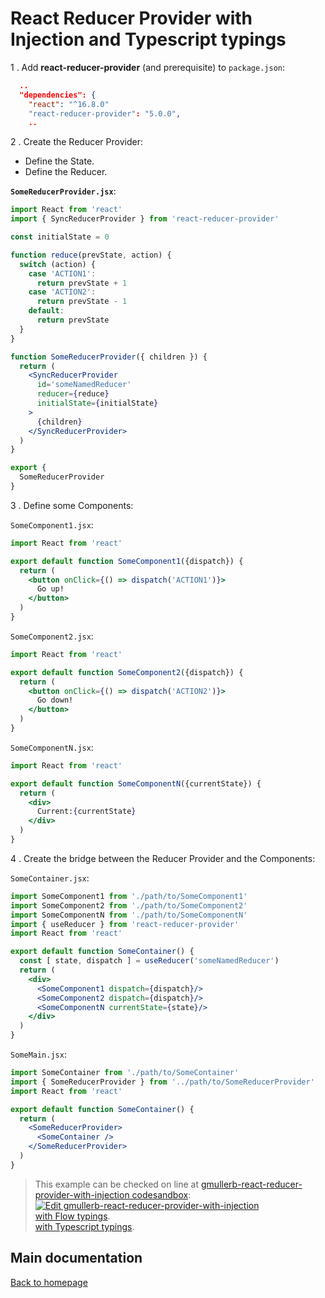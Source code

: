 # React Reducer Provider with Injection and Typescript typings

1 . Add **react-reducer-provider** (and prerequisite) to `package.json`:

```json
  ..
  "dependencies": {
    "react": "^16.8.0"
    "react-reducer-provider": "5.0.0",
    ..
```

2 . Create the Reducer Provider:

* Define the State.
* Define the Reducer.

**`SomeReducerProvider.jsx`**:

```jsx
import React from 'react'
import { SyncReducerProvider } from 'react-reducer-provider'

const initialState = 0

function reduce(prevState, action) {
  switch (action) {
    case 'ACTION1':
      return prevState + 1
    case 'ACTION2':
      return prevState - 1
    default:
      return prevState
  }
}

function SomeReducerProvider({ children }) {
  return (
    <SyncReducerProvider
      id='someNamedReducer'
      reducer={reduce}
      initialState={initialState}
    >
      {children}
    </SyncReducerProvider>
  )
}

export {
  SomeReducerProvider
}
```

3 . Define some Components:

`SomeComponent1.jsx`:

```jsx
import React from 'react'

export default function SomeComponent1({dispatch}) {
  return (
    <button onClick={() => dispatch('ACTION1')}>
      Go up!
    </button>
  )
}
```

`SomeComponent2.jsx`:

```jsx
import React from 'react'

export default function SomeComponent2({dispatch}) {
  return (
    <button onClick={() => dispatch('ACTION2')}>
      Go down!
    </button>
  )
}
```

`SomeComponentN.jsx`:

```jsx
import React from 'react'

export default function SomeComponentN({currentState}) {
  return (
    <div>
      Current:{currentState}
    </div>
  )
}
```

4 . Create the bridge between the Reducer Provider and the Components:

`SomeContainer.jsx`:

```jsx
import SomeComponent1 from './path/to/SomeComponent1'
import SomeComponent2 from './path/to/SomeComponent2'
import SomeComponentN from './path/to/SomeComponentN'
import { useReducer } from 'react-reducer-provider'
import React from 'react'

export default function SomeContainer() {
  const [ state, dispatch ] = useReducer('someNamedReducer')
  return (
    <div>
      <SomeComponent1 dispatch={dispatch}/>
      <SomeComponent2 dispatch={dispatch}/>
      <SomeComponentN currentState={state}/>
    </div>
  )
}
```

`SomeMain.jsx`:

```jsx
import SomeContainer from './path/to/SomeContainer'
import { SomeReducerProvider } from '../path/to/SomeReducerProvider'
import React from 'react'

export default function SomeContainer() {
  return (
    <SomeReducerProvider>
      <SomeContainer />
    </SomeReducerProvider>
  )
}
```

> This example can be checked on line at [gmullerb-react-reducer-provider-with-injection codesandbox](https://codesandbox.io/s/gmullerb-react-reducer-provider-with-injection-forked-6kxu7?file=/src/SomeReducerProvider.jsx):  
[![Edit gmullerb-react-reducer-provider-with-injection](https://codesandbox.io/static/img/play-codesandbox.svg)](https://codesandbox.io/s/gmullerb-react-reducer-provider-with-injection-forked-6kxu7?file=/src/SomeReducerProvider.jsx)  
> [with Flow typings](with-injection-and-flow-typings.md).  
> [with Typescript typings](with-injection-and-ts-typings.md).  

## Main documentation

[Back to homepage](../README.md)
